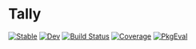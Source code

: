 # Tally

[![Stable](https://img.shields.io/badge/docs-stable-blue.svg)](https://thofma.github.io/Tally.jl/stable/)
[![Dev](https://img.shields.io/badge/docs-dev-blue.svg)](https://thofma.github.io/Tally.jl/dev/)
[![Build Status](https://github.com/thofma/Tally.jl/actions/workflows/CI.yml/badge.svg?branch=main)](https://github.com/thofma/Tally.jl/actions/workflows/CI.yml?query=branch%3Amain)
[![Coverage](https://codecov.io/gh/thofma/Tally.jl/branch/main/graph/badge.svg)](https://codecov.io/gh/thofma/Tally.jl)
[![PkgEval](https://JuliaCI.github.io/NanosoldierReports/pkgeval_badges/T/Tally.svg)](https://JuliaCI.github.io/NanosoldierReports/pkgeval_badges/report.html)
